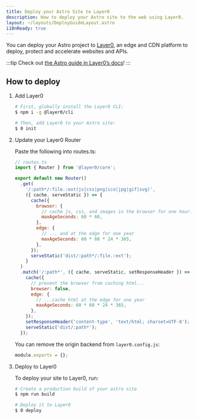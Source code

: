 ```yaml
---
title: Deploy your Astro Site to Layer0
description: How to deploy your Astro site to the web using Layer0.
layout: ~/layouts/DeployGuideLayout.astro
i18nReady: true
---
```


You can deploy your Astro project to [Layer0](https://www.layer0.co/), an edge and CDN platform to deploy, protect and accelerate websites and APIs.

:::tip
Check out [the Astro guide in Layer0’s docs](https://docs.layer0.co/guides/astro)!
:::

## How to deploy

1. Add Layer0

    ```bash
    # First, globally install the Layer0 CLI:
    $ npm i -g @layer0/cli

    # Then, add Layer0 to your Astro site:
    $ 0 init
    ```

2. Update your Layer0 Router

    Paste the following into routes.ts:

    ```js
    // routes.ts
    import { Router } from '@layer0/core';

    export default new Router()
      .get(
        '/:path*/:file.:ext(js|css|png|ico|jpg|gif|svg)',
        ({ cache, serveStatic }) => {
          cache({
            browser: {
              // cache js, css, and images in the browser for one hour...
              maxAgeSeconds: 60 * 60,
            },
            edge: {
              // ... and at the edge for one year
              maxAgeSeconds: 60 * 60 * 24 * 365,
            },
          });
          serveStatic('dist/:path*/:file.:ext');
        }
      )
      .match('/:path*', ({ cache, serveStatic, setResponseHeader }) => {
        cache({
          // prevent the browser from caching html...
          browser: false,
          edge: {
            // ...cache html at the edge for one year
            maxAgeSeconds: 60 * 60 * 24 * 365,
          },
        });
        setResponseHeader('content-type', 'text/html; charset=UTF-8');
        serveStatic('dist/:path*');
      });
    ```

    You can remove the origin backend from `layer0.config.js`:

    ```js
    module.exports = {};
    ```

3. Deploy to Layer0

    To deploy your site to Layer0, run:

    ```bash
    # Create a production build of your astro site
    $ npm run build

    # Deploy it to Layer0
    $ 0 deploy
    ```
